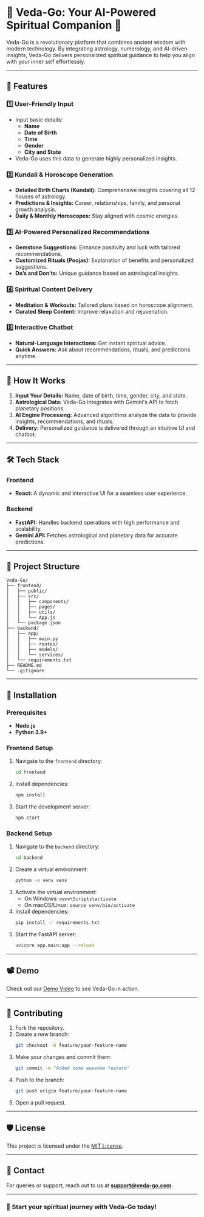 # 🌟 Veda-Go: Your AI-Powered Spiritual Companion 🌟  

Veda-Go is a revolutionary platform that combines ancient wisdom with modern technology. By integrating astrology, numerology, and AI-driven insights, Veda-Go delivers personalized spiritual guidance to help you align with your inner self effortlessly.  

---

## 🚀 Features  

### 1️⃣ User-Friendly Input  
- Input basic details:  
  - **Name**  
  - **Date of Birth**  
  - **Time**  
  - **Gender**  
  - **City and State**  
- Veda-Go uses this data to generate highly personalized insights.  

### 2️⃣ Kundali & Horoscope Generation  
- **Detailed Birth Charts (Kundali):** Comprehensive insights covering all 12 houses of astrology.  
- **Predictions & Insights:** Career, relationships, family, and personal growth analysis.  
- **Daily & Monthly Horoscopes:** Stay aligned with cosmic energies.  

### 3️⃣ AI-Powered Personalized Recommendations  
- **Gemstone Suggestions:** Enhance positivity and luck with tailored recommendations.  
- **Customized Rituals (Poojas):** Explanation of benefits and personalized suggestions.  
- **Do’s and Don’ts:** Unique guidance based on astrological insights.  

### 4️⃣ Spiritual Content Delivery  
- **Meditation & Workouts:** Tailored plans based on horoscope alignment.  
- **Curated Sleep Content:** Improve relaxation and rejuvenation.  

### 5️⃣ Interactive Chatbot  
- **Natural-Language Interactions:** Get instant spiritual advice.  
- **Quick Answers:** Ask about recommendations, rituals, and predictions anytime.  

---

## 🌌 How It Works  

1. **Input Your Details:** Name, date of birth, time, gender, city, and state.  
2. **Astrological Data:** Veda-Go integrates with Gemini's API to fetch planetary positions.  
3. **AI Engine Processing:** Advanced algorithms analyze the data to provide insights, recommendations, and rituals.  
4. **Delivery:** Personalized guidance is delivered through an intuitive UI and chatbot.  

---

## 🛠️ Tech Stack  

### Frontend  
- **React:** A dynamic and interactive UI for a seamless user experience.  

### Backend  
- **FastAPI:** Handles backend operations with high performance and scalability.  
- **Gemini API:** Fetches astrological and planetary data for accurate predictions.  

---

## 📂 Project Structure  

```
Veda-Go/  
├── frontend/  
│   ├── public/  
│   ├── src/  
│   │   ├── components/  
│   │   ├── pages/  
│   │   ├── utils/  
│   │   └── App.js  
│   └── package.json  
├── backend/  
│   ├── app/  
│   │   ├── main.py  
│   │   ├── routes/  
│   │   ├── models/  
│   │   └── services/  
│   └── requirements.txt  
├── README.md  
└── .gitignore  
```  

---

## 📝 Installation  

### Prerequisites  
- **Node.js**  
- **Python 3.9+**  

### Frontend Setup  
1. Navigate to the `frontend` directory:  
   ```bash  
   cd frontend  
   ```  
2. Install dependencies:  
   ```bash  
   npm install  
   ```  
3. Start the development server:  
   ```bash  
   npm start  
   ```  

### Backend Setup  
1. Navigate to the `backend` directory:  
   ```bash  
   cd backend  
   ```  
2. Create a virtual environment:  
   ```bash  
   python -m venv venv  
   ```  
3. Activate the virtual environment:  
   - On Windows: `venv\Scripts\activate`  
   - On macOS/Linux: `source venv/bin/activate`  
4. Install dependencies:  
   ```bash  
   pip install -r requirements.txt  
   ```  
5. Start the FastAPI server:  
   ```bash  
   uvicorn app.main:app --reload  
   ```  

---

## 📽️ Demo  

Check out our [Demo Video]([#](https://www.youtube.com/watch?v=CiRV85qDy7Y)) to see Veda-Go in action.  

---

## 🤝 Contributing  

1. Fork the repository.  
2. Create a new branch:  
   ```bash  
   git checkout -b feature/your-feature-name  
   ```  
3. Make your changes and commit them:  
   ```bash  
   git commit -m "Added some awesome feature"  
   ```  
4. Push to the branch:  
   ```bash  
   git push origin feature/your-feature-name  
   ```  
5. Open a pull request.  

---

## 🛡️ License  

This project is licensed under the [MIT License](LICENSE).  

---

## 💌 Contact  

For queries or support, reach out to us at **support@veda-go.com**.  

---  

### 🌟 Start your spiritual journey with Veda-Go today!  
